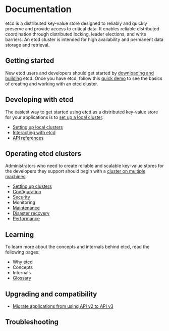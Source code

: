 # Documentation

etcd is a distributed key-value store designed to reliably and quickly preserve and provide access to critical data. It enables reliable distributed coordination through distributed locking, leader elections, and write barriers. An etcd cluster is intended for high availability and permanent data storage and retrieval.

## Getting started

New etcd users and developers should get started by [downloading and building][download_build] etcd. Once you have etcd, follow this [quick demo][demo] to see the basics of creating and working with an etcd cluster.

## Developing with etcd

The easiest way to get started using etcd as a distributed key-value store for your applications is to [set up a local cluster][local_cluster].

 - [Setting up local clusters][local_cluster]
 - [Interacting with etcd][interacting]
 - [API references][api_ref]

## Operating etcd clusters

Administrators who need to create reliable and scalable key-value stores for the developers they support should begin with a [cluster on multiple machines][clustering].

 - [Setting up clusters][clustering]
 - [Configuration][conf]
 - [Security][security]
 - Monitoring
 - [Maintenance][maintenance]
 - [Disaster recovery][recovery]
 - [Performance][performance]

## Learning

To learn more about the concepts and internals behind etcd, read the following pages:

 - Why etcd
 - Concepts
 - Internals
 - [Glossary][glossary]

## Upgrading and compatibility

 - [Migrate applications from using API v2 to API v3][v2_migration]

## Troubleshooting

[api_ref]: dev-guide/api_reference_v3.md
[clustering]: op-guide/clustering.md
[conf]: op-guide/configuration.md
[demo]: demo.md
[download_build]: dl_build.md
[glossary]: learning/glossary.md
[interacting]: dev-guide/interacting_v3.md
[local_cluster]: dev-guide/local_cluster.md
[performance]: op-guide/performance.md
[recovery]: op-guide/recovery.md
[maintenance]: op-guide/maintenance.md
[security]: op-guide/security.md
[v2_migration]: op-guide/v2-migration.md
